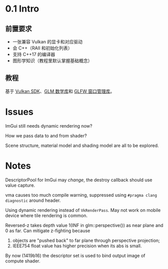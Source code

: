 # 0.1 Intro

## 前置要求

- 一张兼容 Vulkan 的显卡和对应驱动
- 会 C++（RAII 和初始化列表）
- 支持 C++17 的编译器
- 图形学知识（教程里默认掌握基础概念）

## 教程

基于 [Vulkan SDK](https://www.lunarg.com/vulkan-sdk/)、[GLM 数学库](https://github.com/g-truc/glm)和 [GLFW 窗口管理库](https://www.glfw.org/)。

# Issues

ImGui still needs dynamic rendering now?

How we pass data to and from shader?

Scene structure, material model and shading model are all to be explored.

# Notes

DescriptorPool for ImGui may *change*, the destroy callback should use value capture.

vma causes too much compile warning, suppressed using `#pragma clang diagnostic` around header.

Using dynamic rendering instead of `VkRenderPass`. May not work on mobile device where tile rendering is common.

<!-- TODO Try impl reversed-z: projection mat, depth compare operator, depth attachment clear value. -->
Reversed-z takes depth value 1(INF in glm::perspective()) as near plane and 0 as far.
Can mitigate z-fighting because
1) objects are "pushed back" to far plane through perspective projection;
2) IEEE754 float value has higher precision when its abs is small.

By now (1419b16) the descriptor set is used to bind output image of compute shader.

